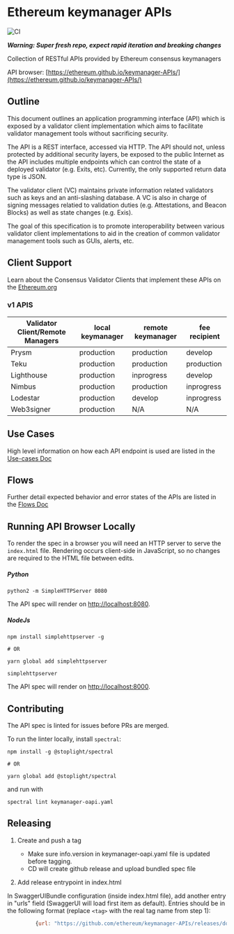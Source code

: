 # Ethereum keymanager APIs

![CI](https://github.com/ethereum/keymanager-APIs/workflows/CI/badge.svg)

**_Warning: Super fresh repo, expect rapid iteration and breaking changes_**

Collection of RESTful APIs provided by Ethereum consensus keymanagers

API browser: [https://ethereum.github.io/keymanager-APIs/](https://ethereum.github.io/keymanager-APIs/)

## Outline

This document outlines an application programming interface (API) which is exposed by a validator client implementation
which aims to facilitate validator management tools without sacrificing security.

The API is a REST interface, accessed via HTTP. The API should not, unless protected by additional security layers,
be exposed to the public Internet as the API includes multiple endpoints which can control the state of a deployed validator (e.g. Exits, etc).
Currently, the only supported return data type is JSON.

The validator client (VC) maintains private information related validators such as keys and an anti-slashing database.
A VC is also in charge of signing messages relatied to validation duties (e.g. Attestations, and Beacon Blocks) as well as state changes (e.g. Exis).

The goal of this specification is to promote interoperability between various validator client implementations to aid in the creation of common validator management tools
such as GUIs, alerts, etc.

## Client Support

Learn about the Consensus Validator Clients that implement these APIs on the [Ethereum.org](https://ethereum.org/)

### v1 APIS
| Validator Client/Remote Managers | local keymanager | remote keymanager | fee recipient |
| -------------------------------- | ---------------- | ----------------- | ------------- |
| Prysm                            | production       | production        | develop       |
| Teku                             | production       | production        | production    |
| Lighthouse                       | production       | inprogress        | develop       |
| Nimbus                           | production       | production        | inprogress    |
| Lodestar                         | production       | develop           | inprogress    |
| Web3signer                       | production       | N/A               | N/A           |

## Use Cases

High level information on how each API endpoint is used are listed in the [Use-cases Doc](/use-cases/README.md)

## Flows

Further detail expected behavior and error states of the APIs are listed in the [Flows Doc](/flows/README.md)

## Running API Browser Locally

To render the spec in a browser you will need an HTTP server to serve the `index.html` file.
Rendering occurs client-side in JavaScript, so no changes are required to the HTML file between
edits.

##### Python

```
python2 -m SimpleHTTPServer 8080
```

The API spec will render on [http://localhost:8080](http://localhost:8080).

##### NodeJs

```
npm install simplehttpserver -g

# OR

yarn global add simplehttpserver

simplehttpserver
```

The API spec will render on [http://localhost:8000](http://localhost:8000).

## Contributing

The API spec is linted for issues before PRs are merged.

To run the linter locally, install `spectral`:

```
npm install -g @stoplight/spectral

# OR

yarn global add @stoplight/spectral
```

and run with

```
spectral lint keymanager-oapi.yaml
```

## Releasing

1. Create and push a tag

   - Make sure info.version in keymanager-oapi.yaml file is updated before tagging.
   - CD will create github release and upload bundled spec file

2. Add release entrypoint in index.html

In SwaggerUIBundle configuration (inside index.html file), add another entry in "urls" field (SwaggerUI will load first item as default).
Entries should be in the following format (replace `<tag>` with the real tag name from step 1):

```javascript
         {url: "https://github.com/ethereum/keymanager-APIs/releases/download/<tag>/keymanager-oapi.yaml", name: "<tag>"},
```
